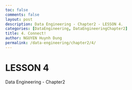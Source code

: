 ```yaml
---
toc: false
comments: false
layout: post
description: Data Engineering - Chapter2 - LESSON 4.
categories: [DataEngineering, DataEngineeringChapter2]
title: 4. Connect! 
author: NGUYEN Huynh Dung
permalink: /data-engineering/chapter2/4/
---
```


# LESSON 4
Data Engineering - Chapter2



